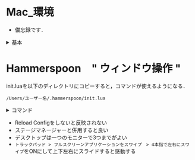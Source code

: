 # Mac_環境
- 備忘録です．

<details>
<summary>基本</summary>
Macでのインストールは基本

`brew install XXX` でどうにかなる．
</details>

# Hammerspoon　" ウィンドウ操作 "
init.luaを以下のディレクトリにコピーすると，コマンドが使えるようになる．

`/Users/ユーザー名/.hammerspoon/init.lua`

<details>
<summary>コマンド</summary>

1. ショートカット：Ctrl + Option + Command + →　で右モニターに送る
2. ショートカット：Ctrl + Option + Command + ←　で左モニターに送る
3. ショートカット：Command + ろ でGUIメニューを起動  
- ウィンドウの配置をGUIメニューから選択

    - `　中央に配置　`

    - ```
        　1枚目ウィンドウ ■　　2/3
        ■■□　□□
        ■■□　□●
        ■■□　□●
        　2枚目ウィンドウ ●　　2/3 * 1/2
        ```
    - `　■□　□●　1枚目ウィンドウ ■　 1/2左寄せ `
    - `　●□　□■　1枚目ウィンドウ ■　 1/2右寄せ `
    - `　■■□　□□●　1枚目ウィンドウ ■　 2/3左寄せ `

</details>


- Reload Configをしないと反映されない
- ステージマネージャーと併用すると良い
- デスクトップは一つのモニターで3つまでがよい
- `トラックパッド > フルスクリーンアプリケーションをスワイプ　> 4本指で左右にスワイプ`をONにして上下左右にスライドすると感動する
